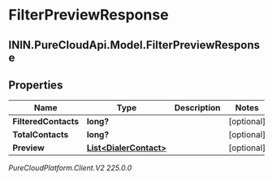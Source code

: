 # FilterPreviewResponse

## ININ.PureCloudApi.Model.FilterPreviewResponse

## Properties

|Name | Type | Description | Notes|
|------------ | ------------- | ------------- | -------------|
| **FilteredContacts** | **long?** |  | [optional] |
| **TotalContacts** | **long?** |  | [optional] |
| **Preview** | [**List&lt;DialerContact&gt;**](DialerContact) |  | [optional] |



_PureCloudPlatform.Client.V2 225.0.0_
